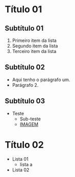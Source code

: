 # Título 01

## Subtítulo 01

1. Primeiro item da lista
2. Segundo item da lista
3. Terceiro item da lista

## Subtítulo 02

- Aqui tenho o parágrafo um.
- Parágrafo 2.

## Subtítulo 03

- Teste
    - Sub-teste
    - [IMAGEM](01_poo/mapas_mentais/mapa_mental.drawio.png)

# Título 02

- Lista 01
    - lista a
- Lista 02